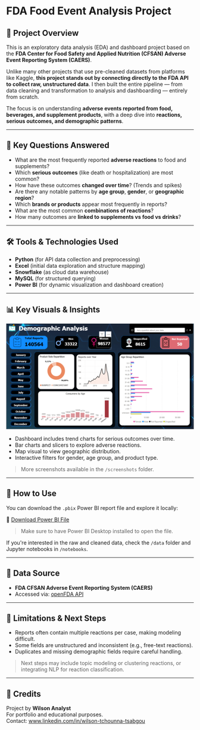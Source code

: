 # FDA Food Event Analysis Project

## 📌 Project Overview

This is an exploratory data analysis (EDA) and dashboard project based on the **FDA Center for Food Safety and Applied Nutrition (CFSAN) Adverse Event Reporting System (CAERS)**.

Unlike many other projects that use pre-cleaned datasets from platforms like Kaggle, **this project stands out by connecting directly to the FDA API to collect raw, unstructured data**. I then built the entire pipeline — from data cleaning and transformation to analysis and dashboarding — entirely from scratch.

The focus is on understanding **adverse events reported from food, beverages, and supplement products**, with a deep dive into **reactions, serious outcomes, and demographic patterns**.

---

## 🎯 Key Questions Answered

- What are the most frequently reported **adverse reactions** to food and supplements?
- Which **serious outcomes** (like death or hospitalization) are most common?
- How have these outcomes **changed over time**? (Trends and spikes)
- Are there any notable patterns by **age group**, **gender**, or **geographic region**?
- Which **brands or products** appear most frequently in reports?
- What are the most common **combinations of reactions**?
- How many outcomes are **linked to supplements vs food vs drinks**?

---

## 🛠 Tools & Technologies Used

- **Python** (for API data collection and preprocessing)
- **Excel** (initial data exploration and structure mapping)
- **Snowflake** (as cloud data warehouse)
- **MySQL** (for structured querying)
- **Power BI** (for dynamic visualization and dashboard creation)

---

## 📊 Key Visuals & Insights

<img src="powerBI/screenshots/p1.png" width="700" alt="Dashboard Overview" />

- Dashboard includes trend charts for serious outcomes over time.
- Bar charts and slicers to explore adverse reactions.
- Map visual to view geographic distribution.
- Interactive filters for gender, age group, and product type.

> More screenshots available in the `/screenshots` folder.

---

## 📂 How to Use

You can download the `.pbix` Power BI report file and explore it locally:

🔗 [Download Power BI File](https://drive.google.com/file/d/1J2pMChG_9wpG3K_KKPaYBP7Kj7lCldmw/view?usp=sharing)

> Make sure to have Power BI Desktop installed to open the file.

If you're interested in the raw and cleaned data, check the `/data` folder and Jupyter notebooks in `/notebooks`.

---

## 📡 Data Source

- **FDA CFSAN Adverse Event Reporting System (CAERS)**
- Accessed via: [openFDA API](https://open.fda.gov/apis/)

---

## 🚧 Limitations & Next Steps

- Reports often contain multiple reactions per case, making modeling difficult.
- Some fields are unstructured and inconsistent (e.g., free-text reactions).
- Duplicates and missing demographic fields require careful handling.

> Next steps may include topic modeling or clustering reactions, or integrating NLP for reaction classification.

---

## 🙌 Credits

Project by **Wilson Analyst**  
For portfolio and educational purposes.  
Contact: www.linkedin.com/in/wilson-tchounna-tsabgou
